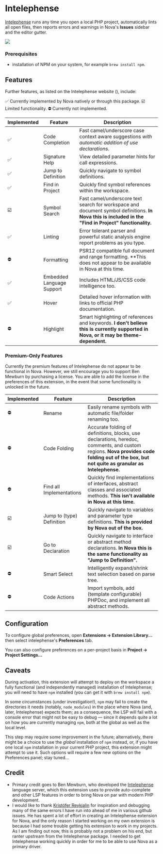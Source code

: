 # Intelephense
[Intelephense](https://intelephense.com) runs any time you open a local PHP
  project, automatically lints all open files, then reports errors and warnings
  in Nova's **Issues** sidebar and the editor gutter.

![](https://nova.app/images/en/dark/tools/sidebars.png)

### Prerequisites
- installation of NPM on your system, for example `brew install npm`.

## Features
Further features, as listed on the Intelephense website (), include:

✅ Currently implemented by Nova natively or through this package.
☑️ Limited functionality.
⛔️ Currently not implemented.

| Implemented | Feature | Description |
| ----------- | ------- | ----------- |
| ✅ | Code Completion | Fast camel/underscore case context aware suggestions  _with automatic addition of use declarations_. |
| ✅ | Signature Help | View detailed parameter hints for call expressions. |
| ✅ | Jump to Definition | Quickly navigate to symbol definitions. |
| ✅ | Find in Project | Quickly find symbol references within the workspace. |
| ☑️ | Symbol Search | Fast camel/underscore text search for workspace and document symbol definitions. **In Nova this is included in the "Find in Project" functionality.** |
| ✅ | Linting | Error tolerant parser and powerful static analysis engine report problems as you type. |
| ⛔️ | Formatting | PSR12 compatible full document and range formatting. **This does not appear to be available in Nova at this time. |
| ✅ | Embedded Language Support | Includes HTML/JS/CSS code intelligence too. |
| ✅ | Hover | Detailed hover information with links to official PHP documentation. |
| ⛔️ | Highlight | Smart highlighting of references and keywords. **I don't believe this is currently supported in Nova, or it may be theme-dependent.** |

### Premium-Only Features
Currently the premium features of Intelephense do not appear to be functional in
  Nova. However, we still encourage you to support Ben Mewburn by purchasing a
  license. You are able to add the license in the preferences of this extension,
  in the event that some functionality is unlocked in the future.

| Implemented | Feature | Description |
| ----------- | ------- | ----------- |
| ⛔️ | Rename | Easily rename symbols with automatic file/folder renaming too. |
| ⛔️ | Code Folding | Accurate folding of definitions, blocks, use declarations, heredoc, comments, and custom regions. **Nova provides code folding out of the box, but not quite as granular as Intelephense.** |
| ⛔️ | Find all Implementations | Quickly find implementations of interfaces, abstract classes and associated methods. **This isn't available in Nova at this time.** |
| ☑️ | Jump to (type) Definition | Quickly navigate to variables and parameter type definitions. **This is provided by Nova out of the box.** |
| ☑️ | Go to Declaration | Quickly navigate to interface or abstract method declarations. **In Nova this is the same functionality as "Jump to Definition".** |
| ⛔️ | Smart Select | Intelligently expand/shrink text selection based on parse tree. |
| ⛔️ | Code Actions | Import symbols, add (template configurable) PHPDoc, and implement all abstract methods. |

## Configuration

<!--
🎈 If your extension offers global- or workspace-scoped preferences, consider pointing users toward those settings. For example:
-->

To configure global preferences, open **Extensions → Extension Library...** then select intelephense's **Preferences** tab.

You can also configure preferences on a per-project basis in **Project → Project Settings...**

## Caveats

During activation, this extension will attempt to deploy on the workspace a fully functional (and independently managed) installation of Intelephense; you will need to have `npm` installed (you can get it with `brew install npm`).

In some circumstances (under investigation!), `npm` may fail to create the directories it needs (notably, `node_modules`) in the place where Nova (and, later, Intelephense) expects them; as a consequence, the LSP will fail with a console error that might not be easy to debug — since it depends quite a lot on how you are currently managing `npm`, both at the global as well as the local level.

This step may require some improvement in the future; alternatively, there might be a choice to use the _global_ installation of `npm` instead, or, if you have one local `npm` installation in your current PHP project, this extension might attempt to use it. Such options will require a few new options on the Preferences panel; stay tuned...

<!--
👋 That's it! Happy developing!

P.S. If you'd like, you can remove these comments before submitting your extension 😉
-->

## Credit
- Primary credit goes to Ben Mewburn, who developed the
  [Intelephense](https://intelephense.com) language server, which this extension
  uses to provide auto-complete and other LSP features in order to bring Nova on
  par with modern PHP development.
- I would like to thank
  [Kristófer Reykjalin](https://extensions.panic.com/extensions/com.thorlaksson/)
  for inspiration and debugging many of the same errors I have run into ahead of
  me in various github issues. He has spent a lot of effort in creating an
  Intelephense extension for Nova, and the only reason I started working on my
  own extension is because I had some trouble getting his extension to work in
  my projects. As I am finding out now, this is probably not a problem on his
  end, but ranter upstream from the Intelephense package. I needed to get
  Intelephense working quickly in order for me to be able to use Nova as a
  primary driver.
